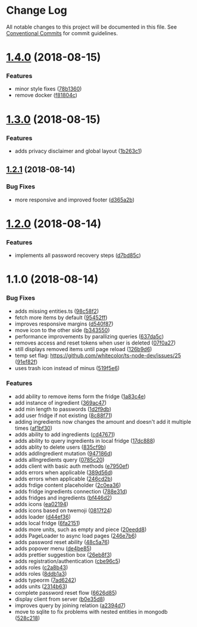# Change Log

All notable changes to this project will be documented in this file.
See [Conventional Commits](https://conventionalcommits.org) for commit guidelines.

<a name="1.4.0"></a>
# [1.4.0](https://github.com/aimed/frosty/compare/v1.3.0...v1.4.0) (2018-08-15)


### Features

* minor style fixes ([78b1360](https://github.com/aimed/frosty/commit/78b1360))
* remove docker ([f81804c](https://github.com/aimed/frosty/commit/f81804c))




<a name="1.3.0"></a>
# [1.3.0](https://github.com/aimed/frosty/compare/v1.2.1...v1.3.0) (2018-08-15)


### Features

* adds privacy disclaimer and global layout ([1b263c1](https://github.com/aimed/frosty/commit/1b263c1))




<a name="1.2.1"></a>
## [1.2.1](https://github.com/aimed/frosty/compare/v1.2.0...v1.2.1) (2018-08-14)


### Bug Fixes

* more responsive and improved footer ([d365a2b](https://github.com/aimed/frosty/commit/d365a2b))




<a name="1.2.0"></a>
# [1.2.0](https://github.com/aimed/frosty/compare/v1.1.0...v1.2.0) (2018-08-14)


### Features

* implements all password recovery steps ([d7bd85c](https://github.com/aimed/frosty/commit/d7bd85c))




<a name="1.1.0"></a>
# 1.1.0 (2018-08-14)


### Bug Fixes

* adds missing entities.ts ([98c58f2](https://github.com/aimed/frosty/commit/98c58f2))
* fetch more items by default ([95452ff](https://github.com/aimed/frosty/commit/95452ff))
* improves responsive margins ([d540f87](https://github.com/aimed/frosty/commit/d540f87))
* move icon to the other side ([b343550](https://github.com/aimed/frosty/commit/b343550))
* performance improvements by parallizing queries ([637da5c](https://github.com/aimed/frosty/commit/637da5c))
* removes access and reset tokens when user is deleted ([07f0a27](https://github.com/aimed/frosty/commit/07f0a27))
* still displays removed items until page reload ([126b9d6](https://github.com/aimed/frosty/commit/126b9d6))
* temp set flag: https://github.com/whitecolor/ts-node-dev/issues/25 ([91ef82f](https://github.com/aimed/frosty/commit/91ef82f))
* uses trash icon instead of minus ([519f5e6](https://github.com/aimed/frosty/commit/519f5e6))


### Features

* add ability to remove items form the fridge ([1a83c4e](https://github.com/aimed/frosty/commit/1a83c4e))
* add instance of ingredient ([369ac47](https://github.com/aimed/frosty/commit/369ac47))
* add min length to passwords ([1d2f9db](https://github.com/aimed/frosty/commit/1d2f9db))
* add user fridge if not existing ([8c88f71](https://github.com/aimed/frosty/commit/8c88f71))
* adding ingredients now changes the amount and doesn't add it multiple times ([af1bf30](https://github.com/aimed/frosty/commit/af1bf30))
* adds ability to add ingredients ([cd47671](https://github.com/aimed/frosty/commit/cd47671))
* adds ability to query ingredients in local fridge ([17dc888](https://github.com/aimed/frosty/commit/17dc888))
* adds ablity to delete users ([835cf9b](https://github.com/aimed/frosty/commit/835cf9b))
* adds addIngredient mutation ([947186d](https://github.com/aimed/frosty/commit/947186d))
* adds allIngredients query ([0785c20](https://github.com/aimed/frosty/commit/0785c20))
* adds client with basic auth methods ([e7950ef](https://github.com/aimed/frosty/commit/e7950ef))
* adds errors when applicable ([389d56d](https://github.com/aimed/frosty/commit/389d56d))
* adds errors when applicable ([246cd2b](https://github.com/aimed/frosty/commit/246cd2b))
* adds frdige content placeholder ([2c0ea36](https://github.com/aimed/frosty/commit/2c0ea36))
* adds fridge ingredients connection ([788e31d](https://github.com/aimed/frosty/commit/788e31d))
* adds fridges and ingredients ([bf446d2](https://github.com/aimed/frosty/commit/bf446d2))
* adds icons ([ea02194](https://github.com/aimed/frosty/commit/ea02194))
* adds icons based on twemoji ([0817f24](https://github.com/aimed/frosty/commit/0817f24))
* adds loader ([d44ef36](https://github.com/aimed/frosty/commit/d44ef36))
* adds local fridge ([6fa2151](https://github.com/aimed/frosty/commit/6fa2151))
* adds more units, such as empty and piece ([20eedd8](https://github.com/aimed/frosty/commit/20eedd8))
* adds PageLoader to async load pages ([246e7b6](https://github.com/aimed/frosty/commit/246e7b6))
* adds password reset ability ([48c5a76](https://github.com/aimed/frosty/commit/48c5a76))
* adds popover menu ([de4be85](https://github.com/aimed/frosty/commit/de4be85))
* adds prettier suggestion box ([26eb8f3](https://github.com/aimed/frosty/commit/26eb8f3))
* adds registration/authentication ([cbe96c5](https://github.com/aimed/frosty/commit/cbe96c5))
* adds roles ([c2a8b43](https://github.com/aimed/frosty/commit/c2a8b43))
* adds roles ([8ddb1a3](https://github.com/aimed/frosty/commit/8ddb1a3))
* adds typeorm ([7ad6242](https://github.com/aimed/frosty/commit/7ad6242))
* adds units ([2314b63](https://github.com/aimed/frosty/commit/2314b63))
* complete password reset flow ([6626d85](https://github.com/aimed/frosty/commit/6626d85))
* display client from server ([b0e35d8](https://github.com/aimed/frosty/commit/b0e35d8))
* improves query by joining relation ([a2394d7](https://github.com/aimed/frosty/commit/a2394d7))
* move to sqlite to fix problems with nested entities in mongodb ([528c218](https://github.com/aimed/frosty/commit/528c218))

